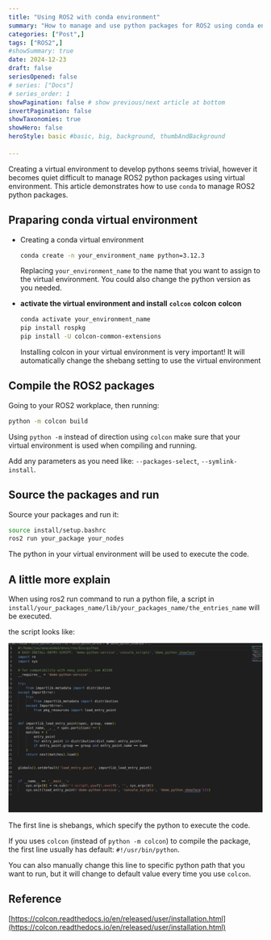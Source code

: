 ```yaml
---
title: "Using ROS2 with conda environment"
summary: "How to manage and use python packages for ROS2 using conda environment"
categories: ["Post",]
tags: ["ROS2",]
#showSummary: true
date: 2024-12-23
draft: false
seriesOpened: false
# series: ["Docs"]
# series_order: 1
showPagination: false # show previous/next article at bottom
invertPagination: false
showTaxonomies: true
showHero: false
heroStyle: basic #basic, big, background, thumbAndBackground

---
```


Creating a virtual environment to develop pythons seems trivial, however it becomes quiet difficult to manage ROS2 python packages using virtual environment. This article demonstrates how to use `conda` to manage ROS2 python packages.

## Praparing conda virtual environment

- Creating a conda virtual environment

  ```bash
  conda create -n your_environment_name python=3.12.3
  ```

  Replacing  `your_environment_name` to the name that you want to assign to the virtual environment. You could also change the python version as you needed.

- **activate the virtual environment and install** **`colcon`** **colcon** **colcon**

  ```bash
  conda activate your_environment_name
  pip install rospkg
  pip install -U colcon-common-extensions
  ```

  Installing colcon in your virtual environment is very important! It will automatically change the shebang setting to use the virtual environment




## Compile the ROS2 packages

Going to your ROS2 workplace, then running:

```bash
python -m colcon build
```

Using `python -m` instead of direction using `colcon` make sure that your virtual environment is used when compiling and running.

Add any parameters as you need like: `--packages-select`, `--symlink-install`.

## Source the packages and run

Source your packages and run it:

```bash
source install/setup.bashrc
ros2 run your_package your_nodes

```

The python in your virtual environment will be used to execute the code.

## A little more explain

When using ros2 run command to run a python file, a script in `install/your_packages_name/lib/your_packages_name/the_entries_name` will be executed.

the script looks like:

![](cover.png)

The first line is shebangs, which specify the python to execute the code.

If you uses `colcon` (instead of `python -m colcon`) to compile the package, the first line usually has default: `#!/usr/bin/python`. 

You can also manually change this line to specific python path that you want to run, but it will change to default value every time you use `colcon`.

## Reference

[https://colcon.readthedocs.io/en/released/user/installation.html](https://colcon.readthedocs.io/en/released/user/installation.html)
